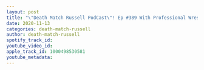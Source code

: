```yaml
---
layout: post
title: "\"Death Match Russell PodCast\"! Ep #389 With Professional Wrestler Bryce Cannon The Frat Boy Tune in!"
date: 2020-11-13
categories: death-match-russell
author: death-match-russell
spotify_track_id: 
youtube_video_id: 
apple_track_id: 1000498530581
youtube_metadata: 
---
```

